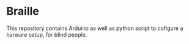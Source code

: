 # Braille
This repository contains Arduino as well as python script to cofigure a harware setup, for blind people.
